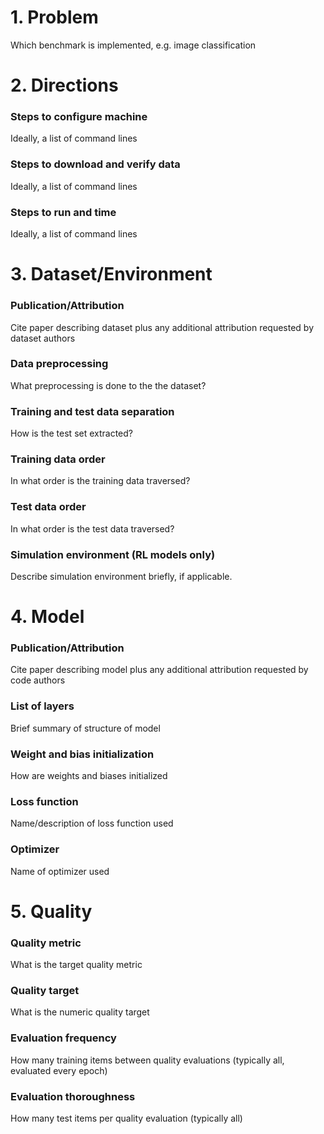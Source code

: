 # 1. Problem 
Which benchmark is implemented, e.g. image classification
# 2. Directions
### Steps to configure machine
Ideally, a list of command lines
### Steps to download and verify data
Ideally, a list of command lines
### Steps to run and time
Ideally, a list of command lines
# 3. Dataset/Environment
### Publication/Attribution
Cite paper describing dataset plus any additional attribution requested by dataset authors
### Data preprocessing
What preprocessing is done to the the dataset? 
### Training and test data separation
How is the test set extracted?
### Training data order
In what order is the training data traversed?
### Test data order
In what order is the test data traversed?
### Simulation environment (RL models only)
Describe simulation environment briefly, if applicable. 
# 4. Model
### Publication/Attribution
Cite paper describing model plus any additional attribution requested by code authors 
### List of layers 
Brief summary of structure of model
### Weight and bias initialization
How are weights and biases initialized
### Loss function
Name/description of loss function used
### Optimizer
Name of optimizer used
# 5. Quality
### Quality metric
What is the target quality metric
### Quality target
What is the numeric quality target
### Evaluation frequency
How many training items between quality evaluations (typically all, evaluated every epoch)
### Evaluation thoroughness
How many test items per quality evaluation (typically all)